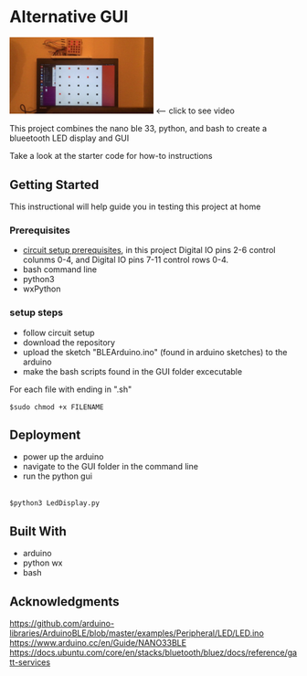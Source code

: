 
# Alternative GUI


[<img src=BLE_LedDisplay.jpg width="50%">](https://drive.google.com/file/d/1dxTI01UZD03h1vYZ8bcPw23mdWKPQFrs/view?usp=sharing)
  <--     click to see video  


This project combines the nano ble 33, python, and bash to create a blueetooth LED display and GUI

Take a look at the starter code for how-to instructions

## Getting Started

This instructional will help guide you in testing this project at home

### Prerequisites

- [circuit setup prerequisites](https://github.com/BarakBinyamin/LED-Display/blob/master/README.md), in this project Digital IO pins 2-6 control colunms 0-4, and Digital IO pins 7-11 control rows 0-4.
- bash command line
- python3
- wxPython


### setup steps

- follow circuit setup
- download the repository
- upload the sketch "BLEArduino.ino" (found in arduino sketches) to the arduino
- make the bash scripts found in the GUI folder excecutable

For each file with ending in ".sh"

```
$sudo chmod +x FILENAME
```

## Deployment

- power up the arduino
- navigate to the GUI folder in the command line
- run the python gui

```

$python3 LedDisplay.py

```


## Built With


- arduino
- python wx
- bash 


## Acknowledgments

https://github.com/arduino-libraries/ArduinoBLE/blob/master/examples/Peripheral/LED/LED.ino  
https://www.arduino.cc/en/Guide/NANO33BLE  
https://docs.ubuntu.com/core/en/stacks/bluetooth/bluez/docs/reference/gatt-services


